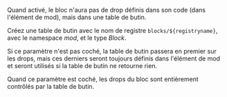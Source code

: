 Quand activé, le bloc n'aura pas de drop définis dans son code (dans l'élément de mod), mais dans une table de butin.

Créez une table de butin avec le nom de registre `blocks/${registryname}`, avec le namespace _mod_, et le type _Block_.

Si ce paramètre n'est pas coché, la table de butin passera en premier sur les drops, mais ces derniers seront toujours définis dans l'élément de mod et seront utilisés si la table de butin ne retourne rien.

Quand ce paramètre est coché, les drops du bloc sont entièrement contrôlés par la table de butin.